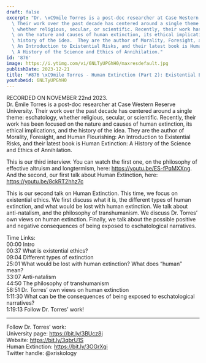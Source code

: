 ```yaml
---
draft: false
excerpt: "Dr. \xC9mile Torres is a post-doc researcher at Case Western Reserve University.\
  \ Their work over the past decade has centered around a single theme: eschatology,\
  \ whether religious, secular, or scientific. Recently, their work has been focused\
  \ on the nature and causes of human extinction, its ethical implications, and the\
  \ history of the idea.  They are the author of Morality, Foresight, and Human Flourishing:\
  \ An Introduction to Existential Risks, and their latest book is Human Extinction:\
  \ A History of the Science and Ethics of Annihilation."
id: '876'
image: https://i.ytimg.com/vi/6NLTyUPGhH0/maxresdefault.jpg
publishDate: 2023-12-21
title: "#876 \xC9mile Torres - Human Extinction (Part 2): Existential Ethics"
youtubeid: 6NLTyUPGhH0
---
```

RECORDED ON NOVEMBER 22nd 2023.  
Dr. Émile Torres is a post-doc researcher at Case Western Reserve University. Their work over the past decade has centered around a single theme: eschatology, whether religious, secular, or scientific. Recently, their work has been focused on the nature and causes of human extinction, its ethical implications, and the history of the idea.  They are the author of Morality, Foresight, and Human Flourishing: An Introduction to Existential Risks, and their latest book is Human Extinction: A History of the Science and Ethics of Annihilation.

This is our third interview. You can watch the first one, on the philosophy of effective altruism and longtermism, here: https://youtu.be/ES-fPqMXXng. And the second, our first talk about Human Extinction, here: https://youtu.be/8ckRT2hhz7c

This is our second talk on Human Extinction. This time, we focus on existential ethics. We first discuss what it is, the different types of human extinction, and what would be lost with human extinction. We talk about anti-natalism, and the philosophy of transhumanism. We discuss Dr. Torres’ own views on human extinction. Finally, we talk about the possible positive and negative consequences of being exposed to eschatological narratives.

Time Links:  
00:00  Intro  
00:37  What is existential ethics?  
09:04  Different types of extinction  
25:01  What would be lost with human extinction? What does “human” mean?  
33:07  Anti-natalism  
44:50  The philosophy of transhumanism  
58:51  Dr. Torres’ own views on human extinction  
1:11:30  What can be the consequences of being exposed to eschatological narratives?  
1:19:13  Follow Dr. Torres’ work!

---

Follow Dr. Torres’ work:  
University page: https://bit.ly/3BUcz8j  
Website: https://bit.ly/3qbrU1S  
Human Extinction: https://bit.ly/3OGrXgi  
Twitter handle: @xriskology
